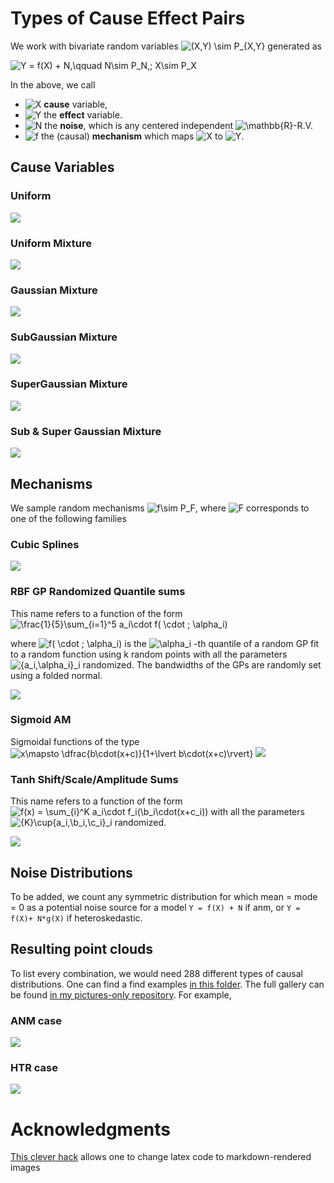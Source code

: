 # Types of Cause Effect Pairs
We work with bivariate random variables ![(X,Y) \sim P_{X,Y}](https://render.githubusercontent.com/render/math?math=(X%2CY)%20%5Csim%20P_%7BX%2CY%7D) generated as  

![Y = f(X) + N,\qquad N\sim P_N,\; X\sim P_X](https://render.githubusercontent.com/render/math?math=Y%20%3D%20f(X)%20%2B%20N%2C%5Cqquad%20N%5Csim%20P_N%2C%5C%3B%20X%5Csim%20P_X)  

In the above, we call
* ![$X$](https://render.githubusercontent.com/render/math?math=%24X%24) **cause** variable,
* ![$Y$](https://render.githubusercontent.com/render/math?math=%24Y%24) the **effect** variable.
* ![$N$](https://render.githubusercontent.com/render/math?math=%24N%24) the **noise**, which is any centered independent ![$\mathbb{R}$](https://render.githubusercontent.com/render/math?math=%24%5Cmathbb%7BR%7D%24)-R.V.
* ![$f$](https://render.githubusercontent.com/render/math?math=%24f%24) the (causal) **mechanism** which maps ![$X$](https://render.githubusercontent.com/render/math?math=%24X%24) to ![$Y$](https://render.githubusercontent.com/render/math?math=%24Y%24).

## Cause Variables
### Uniform
![](./cause/uniform.png?raw=true)

### Uniform Mixture
![](./cause/uniform_mixture.png?raw=true)

### Gaussian Mixture
![](./cause/gaussian_mixture.png?raw=true)

### SubGaussian Mixture
![](./cause/subgaussian_mixture.png?raw=true)

### SuperGaussian Mixture
![](./cause/supergaussian_mixture.png?raw=true)

### Sub & Super Gaussian Mixture
![](./cause/supergaussian_mixture.png?raw=true)

## Mechanisms
We sample random mechanisms ![$f\sim P_F$](https://render.githubusercontent.com/render/math?math=%24f%5Csim%20P_F%24), where ![$F$](https://render.githubusercontent.com/render/math?math=%24F%24) corresponds to one of the following families
### Cubic Splines
![](./mechanism/cubic_spline.png?raw=true)

### RBF GP Randomized Quantile sums
This name refers to a function of the form  
![\frac{1}{5}\sum_{i=1}^5 a_i\cdot f( \cdot ; \alpha_i)](https://render.githubusercontent.com/render/math?math=%5Cfrac%7B1%7D%7B5%7D%5Csum_%7Bi%3D1%7D%5E5%20a_i%5Ccdot%20f(%20%5Ccdot%20%3B%20%5Calpha_i))  

where ![f( \cdot ; \alpha_i)](https://render.githubusercontent.com/render/math?math=f(%20%5Ccdot%20%3B%20%5Calpha_i)) is the ![\alpha_i](https://render.githubusercontent.com/render/math?math=%5Calpha_i) -th quantile of a random GP fit to a random function using k random points with all the parameters ![\{a_i,\alpha_i\}_i](https://render.githubusercontent.com/render/math?math=%5C%7Ba_i%2C%5Calpha_i%5C%7D_i) randomized. The bandwidths of the GPs are randomly set using a folded normal.

![](./mechanism/rbfgp_sums.png?raw=true)

### Sigmoid AM
Sigmoidal functions of the type ![x\mapsto \dfrac{b\cdot(x+c)}{1+\lvert b\cdot(x+c)\rvert}](https://render.githubusercontent.com/render/math?math=x%5Cmapsto%20%5Cdfrac%7Bb%5Ccdot(x%2Bc)%7D%7B1%2B%5Clvert%20b%5Ccdot(x%2Bc)%5Crvert%7D)
![](./mechanism/sigmoid_am.png?raw=true)

### Tanh Shift/Scale/Amplitude Sums
This name refers to a function of the form
![f(x) = \sum_{i}^K a_i\cdot f_i(\b_i\cdot(x+c_i))](https://render.githubusercontent.com/render/math?math=f(x)%20%3D%20%5Csum_%7Bi%7D%5EK%20a_i%5Ccdot%20f_i(%5Cb_i%5Ccdot(x%2Bc_i)))
with all the parameters ![\{K\}\cup\{a_i,\b_i,\c_i\}_i](https://render.githubusercontent.com/render/math?math=%5C%7BK%5C%7D%5Ccup%5C%7Ba_i%2C%5Cb_i%2C%5Cc_i%5C%7D_i) randomized.  

![](./mechanism/tanh_sum.png?raw=true)


## Noise Distributions
To be added, we count any symmetric distribution for which mean = mode = 0 as a potential noise source for a model `Y = f(X) + N` if anm, or `Y = f(X)+ N*g(X)` if heteroskedastic.

## Resulting point clouds
To list every combination, we would need 288 different types of causal distributions.
One can find a find examples [in this folder](./pairs). The full gallery can be found [in my pictures-only repository](https://github.com/ArnoVel/causal-pictures).
For example,
### ANM case
![](./pairs/anm_True_c_subgmm_bn_student_m_sigmoidam.png?raw=true)
### HTR case
![](./pairs/anm_False_c_gmm_bn_beta_m_sigmoidam.png?raw=true)

# Acknowledgments
[This clever hack](https://alexanderrodin.com/github-latex-markdown/?math=(X%2CY)%20%5Csim%20P_%7BX%2CY%7D) allows one to change latex code to markdown-rendered images
